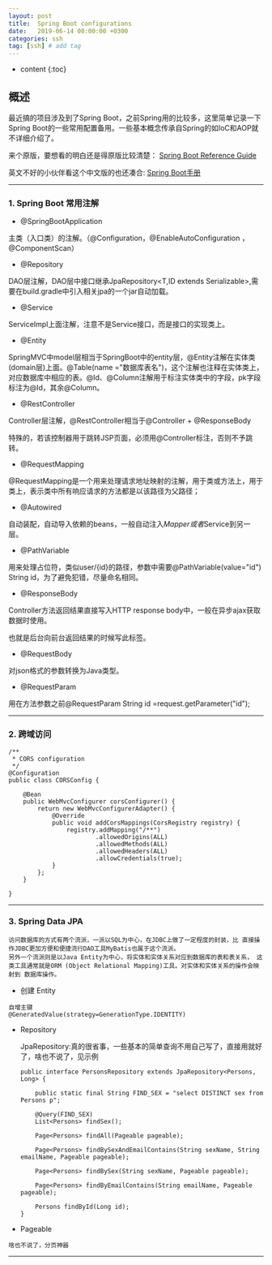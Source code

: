 ```yaml
---
layout: post
title:  Spring Boot configurations
date:   2019-06-14 00:00:00 +0300
categories: ssh
tag: [ssh] # add tag
---
```


* content
{:toc}


## 概述
最近搞的项目涉及到了Spring Boot，之前Spring用的比较多，这里简单记录一下Spring Boot的一些常用配置备用。一些基本概念传承自Spring的如IoC和AOP就不详细介绍了。

来个原版，要想看的明白还是得原版比较清楚：
[Spring Boot Reference Guide](https://docs.spring.io/spring-boot/docs/current/reference/html/)

英文不好的小伙伴看这个中文版的也还凑合:
[Spring Boot手册](http://www.ybao.org/book/springboot/6143.html)

---

### 1. Spring Boot 常用注解

-  @SpringBootApplication

主类（入口类）的注解。（@Configuration，@EnableAutoConfiguration ， @ComponentScan）

- @Repository

DAO层注解，DAO层中接口继承JpaRepository<T,ID extends Serializable>,需要在build.gradle中引入相关jpa的一个jar自动加载。

- @Service

ServiceImpl上面注解，注意不是Service接口，而是接口的实现类上。

- @Entity

SpringMVC中model层相当于SpringBoot中的entity层，@Entity注解在实体类(domain层)上面。@Table(name ="数据库表名")，这个注解也注释在实体类上，对应数据库中相应的表。@Id、@Column注解用于标注实体类中的字段，pk字段标注为@Id，其余@Column。

- @RestController

Controller层注解，@RestController相当于@Controller + @ResponseBody

特殊的，若该控制器用于跳转JSP页面，必须用@Controller标注，否则不予跳转。

- @RequestMapping

@RequestMapping是一个用来处理请求地址映射的注解，用于类或方法上，用于类上，表示类中所有响应请求的方法都是以该路径为父路径；

- @Autowired

自动装配，自动导入依赖的beans，一般自动注入*Mapper或者*Service到另一层。

- @PathVariable

用来处理占位符，类似user/{id}的路径，参数中需要@PathVariable(value="id") String id，为了避免犯错，尽量命名相同。

- @ResponseBody

Controller方法返回结果直接写入HTTP response body中，一般在异步ajax获取数据时使用。

也就是后台向前台返回结果的时候写此标签。

- @RequestBody

对json格式的参数转换为Java类型。

- @RequestParam

用在方法参数之前@RequestParam String id =request.getParameter("id");

---

### 2. 跨域访问

```
/**
 * CORS configuration
 */
@Configuration
public class CORSConfig {

    @Bean
    public WebMvcConfigurer corsConfigurer() {
        return new WebMvcConfigurerAdapter() {
            @Override
            public void addCorsMappings(CorsRegistry registry) {
                registry.addMapping("/**")
                        .allowedOrigins(ALL)
                        .allowedMethods(ALL)
                        .allowedHeaders(ALL)
                        .allowCredentials(true);
            }
        };
    }

}
```

---

### 3. Spring Data JPA

    访问数据库的方式有两个流派，一派以SQL为中心，在JDBC上做了一定程度的封装，比 直接操作JDBC更加方便和便捷流行DAO工具MyBatis也属于这个流派。
    另外一个流派则是以Java Entity为中心，将实体和实体关系对应到数据库的表和表关系， 这类工具通常就是ORM (Object Relational Mapping)工具。对实体和实体关系的操作会映射到 数据库操作。

  -  创建 Entity
  
    自增主键
    @GeneratedValue(strategy=GenerationType.IDENTITY)

  - Repository

    JpaRepository:真的很省事，一些基本的简单查询不用自己写了，直接用就好了，啥也不说了，见示例

    ```
    public interface PersonsRepository extends JpaRepository<Persons, Long> {

        public static final String FIND_SEX = "select DISTINCT sex from Persons p";

        @Query(FIND_SEX)
        List<Persons> findSex();

        Page<Persons> findAll(Pageable pageable);

        Page<Persons> findBySexAndEmailContains(String sexName, String emailName, Pageable pageable);

        Page<Persons> findBySex(String sexName, Pageable pageable);

        Page<Persons> findByEmailContains(String emailName, Pageable pageable);

        Persons findById(Long id);
    }
    ```

  -  Pageable

    啥也不说了，分页神器

---